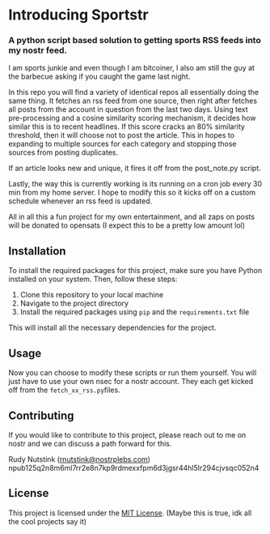 # Introducing Sportstr
### A python script based solution to getting sports RSS feeds into my nostr feed.

I am sports junkie and even though I am bitcoiner, I also am still the guy at the barbecue asking if you caught the game last night.

In this repo you will find a variety of identical repos all essentially doing the same thing. It fetches an rss feed from one source, then right after fetches all posts from the account in question from the last two days. Using text pre-processing and a cosine similarity scoring mechanism, it decides how similar this is to recent headlines. If this score cracks an 80% similarity threshold, then it will choose not to post the article. This in hopes to expanding to multiple sources for each category and stopping those sources from posting duplicates.

If an article looks new and unique, it fires it off from the post_note.py script.

Lastly, the way this is currently working is its running on a cron job every 30 min from my home server. I hope to modify this so it kicks off on a custom schedule whenever an rss feed is updated.

All in all this a fun project for my own entertainment, and all zaps on posts will be donated to opensats (I expect this to be a pretty low amount lol)


## Installation 
To install the required packages for this project, make sure you have Python installed on your system. Then, follow these steps: 
1. Clone this repository to your local machine
2. Navigate to the project directory
3. Install the required packages using `pip` and the `requirements.txt` file

This will install all the necessary dependencies for the project.

## Usage

Now you can choose to modify these scripts or run them yourself. You will just have to use your own nsec for a nostr account.
They each get kicked off from the `fetch_xx_rss.py`files.

## Contributing

If you would like to contribute to this project, please reach out to me on nostr and we can discuss a path forward for this.

Rudy Nutstink (rnutstink@nostrplebs.com)
npub125q2n8m6ml7rr2e8n7kp9rdmexxfpm6d3jgsr44hl5lr294cjvsqc052n4

## License

This project is licensed under the [MIT License](LICENSE).
(Maybe this is true, idk all the cool projects say it)



